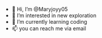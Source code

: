 - 👋 Hi, I’m @Maryjoyy05
- 👀 I’m interested in new exploration
- 🌱 I’m currently learning coding
- 📫 you can reach me via email

<!---
Maryjoyy05/Maryjoyy05 is a ✨ special ✨ repository because its `README.md` (this file) appears on your GitHub profile.
You can click the Preview link to take a look at your changes.
--->
